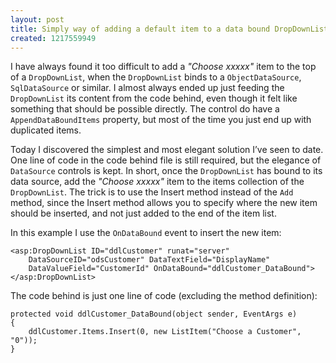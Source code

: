 ```yaml
---
layout: post
title: Simply way of adding a default item to a data bound DropDownList
created: 1217559949
---
```

I have always found it too difficult to add a *"Choose xxxxx"* item to the top of a `DropDownList`, when the `DropDownList` binds to a `ObjectDataSource`, `SqlDataSource` or similar. I almost always ended up just feeding the `DropDownList` its content from the code behind, even though it felt like something that should be possible directly. The control do have a `AppendDataBoundItems` property, but most of the time you just end up with duplicated items.

Today I discovered the simplest and most elegant solution I’ve seen to date. One line of code in the code behind file is still required, but the elegance of `DataSource` controls is kept. In short, once the `DropDownList` has bound to its data source, add the *"Choose xxxxx"* item to the items collection of the `DropDownList`. The trick is to use the Insert method instead of the `Add` method, since the Insert method allows you to specify where the new item should be inserted, and not just added to the end of the item list.

In this example I use the `OnDataBound` event to insert the new item:

```
<asp:DropDownList ID="ddlCustomer" runat="server"
    DataSourceID="odsCustomer" DataTextField="DisplayName"
    DataValueField="CustomerId" OnDataBound="ddlCustomer_DataBound">
</asp:DropDownList>
```

The code behind is just one line of code (excluding the method definition):

```
protected void ddlCustomer_DataBound(object sender, EventArgs e)
{
    ddlCustomer.Items.Insert(0, new ListItem("Choose a Customer", "0"));
}
```

